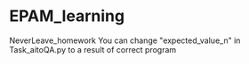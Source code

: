 # EPAM_learning
NeverLeave_homework
You can change "expected_value_n" in Task_aitoQA.py to a result of correct program
